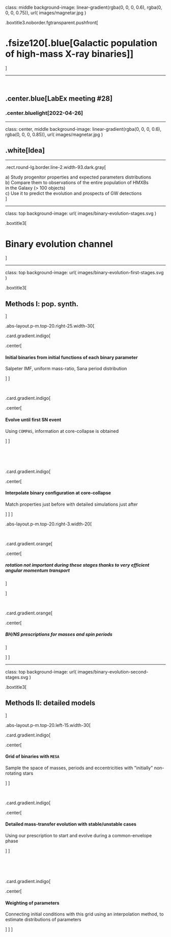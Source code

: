 [//]: # (Title of presentation)
class: middle
background-image: linear-gradient(rgba(0, 0, 0, 0.6), rgba(0, 0, 0, 0.75)), url( images/magnetar.jpg )

.boxtitle3.noborder.fgtransparent.pushfront[
# .fsize120[.blue[**Galactic population of high-mass X-ray binaries**]]
]

<hr>
<br>

## .center.blue[**LabEx meeting #28**]
### .center.bluelight[2022-04-26]



[//]: # (Introduction)
---
class: center, middle
background-image: linear-gradient(rgba(0, 0, 0, 0.6), rgba(0, 0, 0, 0.85)), url( images/magnetar.jpg )


[//]: # (.abs-layout.p-m.top-31.left-0.width-100.oc-bg-white.center.white[)
## .white[Idea]

<hr>

.rect.round-lg.border.line-2.width-93.dark.gray[

a) Study progenitor properties and expected parameters distributions
<br>
b) Compare them to observations of the entire population of HMXBs<br>
in the Galaxy (> 100 objects)
<br>
c) Use it to predict the evolution and prospects of GW detections
<br>
]



[//]: # (Methods. Overview)
---
class: top
background-image: url( images/binary-evolution-stages.svg )

.boxtitle3[
# **Binary evolution channel**
]



[//]: # (single vs binary: differences)
---
class: top
background-image: url( images/binary-evolution-first-stages.svg )

.boxtitle3[
## **Methods I: pop. synth.**
]

.abs-layout.p-m.top-20.right-25.width-30[

.card.gradient.indigo[

.center[
#### Initial binaries from initial functions of each binary parameter

Salpeter IMF, uniform mass-ratio, Sana period distribution

]
]

<br>

.card.gradient.indigo[

.center[
#### Evolve until first SN event

Using `COMPAS`, information at core-collapse is obtained

]
]

<br>
<br>
<br>

.card.gradient.indigo[

.center[
#### Interpolate binary configuration at core-collapse

Match properties just before with detailed simulations just after

]
]
]

.abs-layout.p-m.top-20.right-3.width-20[

<br>

.card.gradient.orange[

.center[
##### rotation not important during these stages thanks to very efficient angular momentum transport
]

]

<br>

.card.gradient.orange[

.center[
##### BH/NS prescriptions for masses and spin periods
]

]
]



[//]: # (single vs binary: differences)
---
class: top
background-image: url( images/binary-evolution-second-stages.svg )

.boxtitle3[
## **Methods II: detailed models**
]

.abs-layout.p-m.top-20.left-15.width-30[

.card.gradient.indigo[

.center[
#### Grid of binaries with `MESA`

Sample the space of masses, periods and eccentricities with "initially" non-rotating stars

]
]

<br>

.card.gradient.indigo[

.center[
#### Detailed mass-transfer evolution with stable/unstable cases

Using our prescription to start and evolve during a common-envelope phase

]
]

<br>
<br>
<br>

.card.gradient.indigo[

.center[
#### Weighting of parameters

Connecting initial conditions with this grid using an interpolation method, to estimate distributions of parameters

]
]
]
